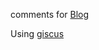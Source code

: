 comments for [Blog](https://grasshopper42.vercel.app)

Using [giscus](https://github.com/giscus/giscus)
